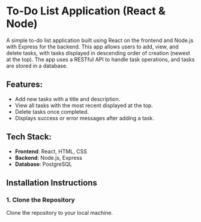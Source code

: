 # To-Do List Application (React & Node)

A simple to-do list application built using React on the frontend and Node.js with Express for the backend. This app allows users to add, view, and delete tasks, with tasks displayed in descending order of creation (newest at the top). The app uses a RESTful API to handle task operations, and tasks are stored in a database.

## Features:
- Add new tasks with a title and description.
- View all tasks with the most recent displayed at the top.
- Delete tasks once completed.
- Displays success or error messages after adding a task.

## Tech Stack:
- **Frontend**: React, HTML, CSS
- **Backend**: Node.js, Express
- **Database**: PostgreSQL

## Installation Instructions

### 1. Clone the Repository
Clone the repository to your local machine.
